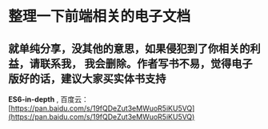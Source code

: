 # 整理一下前端相关的电子文档

## 就单纯分享，没其他的意思，如果侵犯到了你相关的利益，请联系我， 我会删除。作者写书不易，觉得电子版好的话，建议大家买实体书支持


**ES6-in-depth** , 百度云： [https://pan.baidu.com/s/19fQDeZut3eMWuoR5iKU5VQ](https://pan.baidu.com/s/19fQDeZut3eMWuoR5iKU5VQ)
